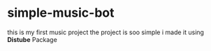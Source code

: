 # simple-music-bot
this is my first music project  the project is soo simple i made it using **Distube** Package 

